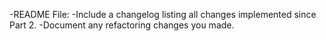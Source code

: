 -README File:
-Include a changelog listing all changes implemented since Part 2.
-Document any refactoring changes you made.
